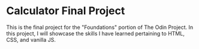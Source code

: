 # Calculator Final Project
This is the final project for the "Foundations" portion of The Odin Project. In this project,
I will showcase the skills I have learned pertaining to HTML, CSS, and vanilla JS. 
